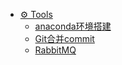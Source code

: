 - [⚙️ Tools](tools/)
    - [anaconda环境搭建](tools/conda)
    - [Git合并commit](tool/git合并commit)
    - [RabbitMQ](tools/RabbitMQ)

